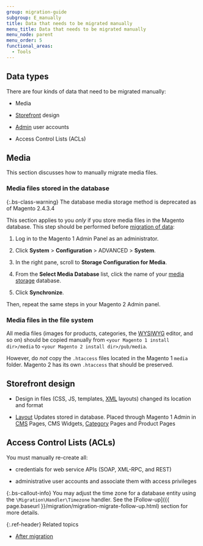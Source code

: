 ```yaml
---
group: migration-guide
subgroup: E_manually
title: Data that needs to be migrated manually
menu_title: Data that needs to be migrated manually
menu_node: parent
menu_order: 5
functional_areas:
  - Tools
---
```


## Data types

There are four kinds of data that need to be migrated manually:

*  Media

*  [Storefront](https://glossary.magento.com/storefront) design

*  [Admin](https://glossary.magento.com/admin) user accounts

*  Access Control Lists (ACLs)

## Media

This section discusses how to manually migrate media files.

### Media files stored in the database

{:.bs-class-warning}
The database media storage method is deprecated as of Magento 2.4.3.4

This section applies to you *only* if you store media files in the Magento database. This step should be performed before <a href="{{ page.baseurl }}/migration/migration-migrate-data.html">migration of data</a>:

1. Log in to the Magento 1 Admin Panel as an administrator.

1. Click **System** > **Configuration** > ADVANCED > **System**.

1. In the right pane, scroll to **Storage Configuration for Media**.

1. From the **Select Media Database** list, click the name of your [media storage](https://glossary.magento.com/media-storage) database.

1. Click **Synchronize**.

Then, repeat the same steps in your Magento 2 Admin panel.

### Media files in the file system

All media files (images for products, categories, the [WYSIWYG](https://glossary.magento.com/wysiwyg) editor, and so on) should be copied manually from `<your Magento 1 install dir>/media` to `<your Magento 2 install dir>/pub/media`.

However, do *not* copy the `.htaccess` files located in the Magento 1 `media` folder. Magento 2 has its own `.htaccess` that should be preserved.

## Storefront design

*  Design in files (CSS, JS, templates, [XML](https://glossary.magento.com/xml) layouts) changed its location and format

*  [Layout](https://glossary.magento.com/layout) Updates stored in database. Placed through Magento 1 Admin in [CMS](https://glossary.magento.com/cms) Pages, CMS Widgets, [Category](https://glossary.magento.com/category) Pages and Product Pages

## Access Control Lists (ACLs)

You must manually re-create all:

*  credentials for web service APIs (SOAP, XML-RPC, and REST)

*  administrative user accounts and associate them with access privileges

 {:.bs-callout-info}
You may adjust the time zone for a database entity using the `\Migration\Handler\Timezone` handler. See the [Follow-up]({{ page.baseurl }}/migration/migration-migrate-follow-up.html) section for more details.

{:.ref-header}
Related topics

*  <a href="{{ page.baseurl }}/migration/migration-migrate-after.html">After migration</a>
